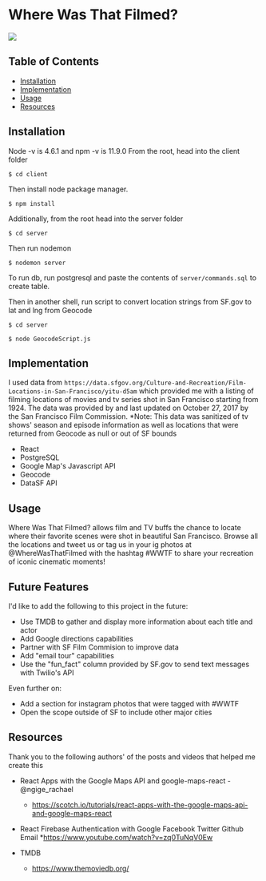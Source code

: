 # Where Was That Filmed?

![](./client/src/WWTF.GIF)

## Table of Contents

- [Installation](#installation)
- [Implementation](#mplementation)
- [Usage](#usage)
- [Resources](#resources)


## Installation

Node -v is 4.6.1 and npm -v is 11.9.0
From the root, head into the client folder
```
$ cd client
```
Then install node package manager.

```
$ npm install
```
Additionally, from the root head into the server folder
```
$ cd server
```
Then run nodemon
```
$ nodemon server
```


To run db, run postgresql and paste the contents of
`
server/commands.sql
`
to create table.


Then in another shell, run script to convert location strings from SF.gov to lat and lng from Geocode

```
$ cd server
```

```
$ node GeocodeScript.js
```




## Implementation

I used data from  ```https://data.sfgov.org/Culture-and-Recreation/Film-Locations-in-San-Francisco/yitu-d5am``` which provided me with a listing of filming locations of movies and tv series shot in San Francisco starting from 1924. The data was provided by and last updated on October 27, 2017 by the San Francisco Film Commission.
*Note: This data was sanitized of tv shows' season and episode information as well as locations that were returned from Geocode as null or out of SF bounds

- React
- PostgreSQL
- Google Map's Javascript API
- Geocode
- DataSF API


## Usage

Where Was That Filmed? allows film and TV buffs the chance to locate where their favorite scenes were shot in beautiful San Francisco. Browse all the locations and tweet us or tag us in your ig photos at @WhereWasThatFilmed with the hashtag #WWTF to share your recreation of iconic cinematic moments!

## Future Features

I'd like to add the following to this project in the future:
* Use TMDB to gather and display more information about each title and actor
* Add Google directions capabilities
* Partner with SF Film Commision to improve data
* Add "email tour" capabilities
* Use the "fun_fact" column provided by SF.gov to send text messages with Twilio's API

Even further on:
* Add a section for instagram photos that were tagged with #WWTF
* Open the scope outside of SF to include other major cities

## Resources

Thank you to the following authors' of the posts and videos that helped me create this

* React Apps with the Google Maps API and google-maps-react - @ngige_rachael
    * https://scotch.io/tutorials/react-apps-with-the-google-maps-api-and-google-maps-react

* React Firebase Authentication with Google Facebook Twitter Github Email
    *https://www.youtube.com/watch?v=zq0TuNqV0Ew

* TMDB
    * https://www.themoviedb.org/